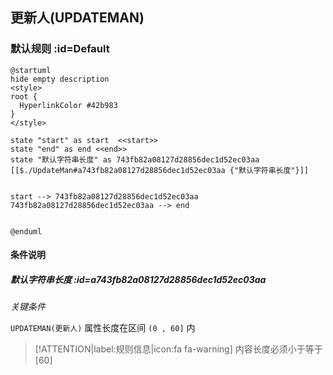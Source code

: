 ## 更新人(UPDATEMAN) <!-- {docsify-ignore-all} -->

   

### 默认规则 :id=Default

```plantuml
@startuml
hide empty description
<style>
root {
  HyperlinkColor #42b983
}
</style>

state "start" as start  <<start>>
state "end" as end <<end>>
state "默认字符串长度" as 743fb82a08127d28856dec1d52ec03aa [[$./UpdateMan#a743fb82a08127d28856dec1d52ec03aa {"默认字符串长度"}]]


start --> 743fb82a08127d28856dec1d52ec03aa 
743fb82a08127d28856dec1d52ec03aa --> end 


@enduml
```

#### 条件说明

##### 默认字符串长度 :id=a743fb82a08127d28856dec1d52ec03aa


*关键条件*


`UPDATEMAN(更新人)` 属性长度在区间 `(0 , 60]` 内

> [!ATTENTION|label:规则信息|icon:fa fa-warning]
> 内容长度必须小于等于[60]







